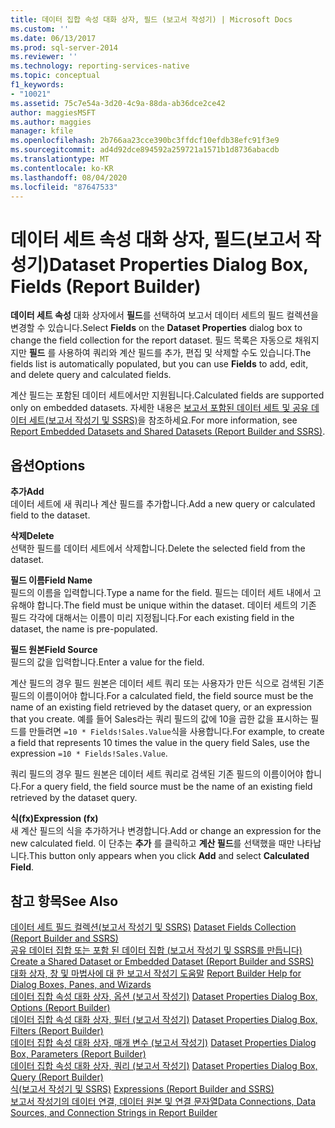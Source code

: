 ```yaml
---
title: 데이터 집합 속성 대화 상자, 필드 (보고서 작성기) | Microsoft Docs
ms.custom: ''
ms.date: 06/13/2017
ms.prod: sql-server-2014
ms.reviewer: ''
ms.technology: reporting-services-native
ms.topic: conceptual
f1_keywords:
- "10021"
ms.assetid: 75c7e54a-3d20-4c9a-88da-ab36dce2ce42
author: maggiesMSFT
ms.author: maggies
manager: kfile
ms.openlocfilehash: 2b766aa23cce390bc3ffdcf10efdb38efc91f3e9
ms.sourcegitcommit: ad4d92dce894592a259721a1571b1d8736abacdb
ms.translationtype: MT
ms.contentlocale: ko-KR
ms.lasthandoff: 08/04/2020
ms.locfileid: "87647533"
---
```

# <a name="dataset-properties-dialog-box-fields-report-builder"></a><span data-ttu-id="e728d-102">데이터 세트 속성 대화 상자, 필드(보고서 작성기)</span><span class="sxs-lookup"><span data-stu-id="e728d-102">Dataset Properties Dialog Box, Fields (Report Builder)</span></span>
  <span data-ttu-id="e728d-103">**데이터 세트 속성** 대화 상자에서 **필드**를 선택하여 보고서 데이터 세트의 필드 컬렉션을 변경할 수 있습니다.</span><span class="sxs-lookup"><span data-stu-id="e728d-103">Select **Fields** on the **Dataset Properties** dialog box to change the field collection for the report dataset.</span></span> <span data-ttu-id="e728d-104">필드 목록은 자동으로 채워지지만 **필드** 를 사용하여 쿼리와 계산 필드를 추가, 편집 및 삭제할 수도 있습니다.</span><span class="sxs-lookup"><span data-stu-id="e728d-104">The fields list is automatically populated, but you can use **Fields** to add, edit, and delete query and calculated fields.</span></span>  
  
 <span data-ttu-id="e728d-105">계산 필드는 포함된 데이터 세트에서만 지원됩니다.</span><span class="sxs-lookup"><span data-stu-id="e728d-105">Calculated fields are supported only on embedded datasets.</span></span> <span data-ttu-id="e728d-106">자세한 내용은 [보고서 포함된 데이터 세트 및 공유 데이터 세트&#40;보고서 작성기 및 SSRS&#41;](report-data/report-embedded-datasets-and-shared-datasets-report-builder-and-ssrs.md)을 참조하세요.</span><span class="sxs-lookup"><span data-stu-id="e728d-106">For more information, see [Report Embedded Datasets and Shared Datasets &#40;Report Builder and SSRS&#41;](report-data/report-embedded-datasets-and-shared-datasets-report-builder-and-ssrs.md).</span></span>  
  
## <a name="options"></a><span data-ttu-id="e728d-107">옵션</span><span class="sxs-lookup"><span data-stu-id="e728d-107">Options</span></span>  
 <span data-ttu-id="e728d-108">**추가**</span><span class="sxs-lookup"><span data-stu-id="e728d-108">**Add**</span></span>  
 <span data-ttu-id="e728d-109">데이터 세트에 새 쿼리나 계산 필드를 추가합니다.</span><span class="sxs-lookup"><span data-stu-id="e728d-109">Add a new query or calculated field to the dataset.</span></span>  
  
 <span data-ttu-id="e728d-110">**삭제**</span><span class="sxs-lookup"><span data-stu-id="e728d-110">**Delete**</span></span>  
 <span data-ttu-id="e728d-111">선택한 필드를 데이터 세트에서 삭제합니다.</span><span class="sxs-lookup"><span data-stu-id="e728d-111">Delete the selected field from the dataset.</span></span>  
  
 <span data-ttu-id="e728d-112">**필드 이름**</span><span class="sxs-lookup"><span data-stu-id="e728d-112">**Field Name**</span></span>  
 <span data-ttu-id="e728d-113">필드의 이름을 입력합니다.</span><span class="sxs-lookup"><span data-stu-id="e728d-113">Type a name for the field.</span></span> <span data-ttu-id="e728d-114">필드는 데이터 세트 내에서 고유해야 합니다.</span><span class="sxs-lookup"><span data-stu-id="e728d-114">The field must be unique within the dataset.</span></span> <span data-ttu-id="e728d-115">데이터 세트의 기존 필드 각각에 대해서는 이름이 미리 지정됩니다.</span><span class="sxs-lookup"><span data-stu-id="e728d-115">For each existing field in the dataset, the name is pre-populated.</span></span>  
  
 <span data-ttu-id="e728d-116">**필드 원본**</span><span class="sxs-lookup"><span data-stu-id="e728d-116">**Field Source**</span></span>  
 <span data-ttu-id="e728d-117">필드의 값을 입력합니다.</span><span class="sxs-lookup"><span data-stu-id="e728d-117">Enter a value for the field.</span></span>  
  
 <span data-ttu-id="e728d-118">계산 필드의 경우 필드 원본은 데이터 세트 쿼리 또는 사용자가 만든 식으로 검색된 기존 필드의 이름이어야 합니다.</span><span class="sxs-lookup"><span data-stu-id="e728d-118">For a calculated field, the field source must be the name of an existing field retrieved by the dataset query, or an expression that you create.</span></span> <span data-ttu-id="e728d-119">예를 들어 Sales라는 쿼리 필드의 값에 10을 곱한 값을 표시하는 필드를 만들려면 `=10 * Fields!Sales.Value`식을 사용합니다.</span><span class="sxs-lookup"><span data-stu-id="e728d-119">For example, to create a field that represents 10 times the value in the query field Sales, use the expression `=10 * Fields!Sales.Value`.</span></span>  
  
 <span data-ttu-id="e728d-120">쿼리 필드의 경우 필드 원본은 데이터 세트 쿼리로 검색된 기존 필드의 이름이어야 합니다.</span><span class="sxs-lookup"><span data-stu-id="e728d-120">For a query field, the field source must be the name of an existing field retrieved by the dataset query.</span></span>  
  
 <span data-ttu-id="e728d-121">**식(fx)**</span><span class="sxs-lookup"><span data-stu-id="e728d-121">**Expression (fx)**</span></span>  
 <span data-ttu-id="e728d-122">새 계산 필드의 식을 추가하거나 변경합니다.</span><span class="sxs-lookup"><span data-stu-id="e728d-122">Add or change an expression for the new calculated field.</span></span> <span data-ttu-id="e728d-123">이 단추는 **추가** 를 클릭하고 **계산 필드**를 선택했을 때만 나타납니다.</span><span class="sxs-lookup"><span data-stu-id="e728d-123">This button only appears when you click **Add** and select **Calculated Field**.</span></span>  
  
## <a name="see-also"></a><span data-ttu-id="e728d-124">참고 항목</span><span class="sxs-lookup"><span data-stu-id="e728d-124">See Also</span></span>  
 <span data-ttu-id="e728d-125">[데이터 세트 필드 컬렉션&#40;보고서 작성기 및 SSRS&#41;](report-data/dataset-fields-collection-report-builder-and-ssrs.md) </span><span class="sxs-lookup"><span data-stu-id="e728d-125">[Dataset Fields Collection &#40;Report Builder and SSRS&#41;](report-data/dataset-fields-collection-report-builder-and-ssrs.md) </span></span>  
 <span data-ttu-id="e728d-126">[공유 데이터 집합 또는 포함 된 데이터 집합 &#40;보고서 작성기 및 SSRS를 만듭니다&#41;](report-data/create-a-shared-dataset-or-embedded-dataset-report-builder-and-ssrs.md) </span><span class="sxs-lookup"><span data-stu-id="e728d-126">[Create a Shared Dataset or Embedded Dataset &#40;Report Builder and SSRS&#41;](report-data/create-a-shared-dataset-or-embedded-dataset-report-builder-and-ssrs.md) </span></span>  
 <span data-ttu-id="e728d-127">[대화 상자, 창 및 마법사에 대 한 보고서 작성기 도움말](../../2014/reporting-services/report-builder-help-for-dialog-boxes-panes-and-wizards.md) </span><span class="sxs-lookup"><span data-stu-id="e728d-127">[Report Builder Help for Dialog Boxes, Panes, and Wizards](../../2014/reporting-services/report-builder-help-for-dialog-boxes-panes-and-wizards.md) </span></span>  
 <span data-ttu-id="e728d-128">[데이터 집합 속성 대화 상자, 옵션 &#40;보고서 작성기&#41;](report-data/dataset-properties-dialog-box-options-report-builder.md) </span><span class="sxs-lookup"><span data-stu-id="e728d-128">[Dataset Properties Dialog Box, Options &#40;Report Builder&#41;](report-data/dataset-properties-dialog-box-options-report-builder.md) </span></span>  
 <span data-ttu-id="e728d-129">[데이터 집합 속성 대화 상자, 필터 &#40;보고서 작성기&#41;](../../2014/reporting-services/dataset-properties-dialog-box-filters-report-builder.md) </span><span class="sxs-lookup"><span data-stu-id="e728d-129">[Dataset Properties Dialog Box, Filters &#40;Report Builder&#41;](../../2014/reporting-services/dataset-properties-dialog-box-filters-report-builder.md) </span></span>  
 <span data-ttu-id="e728d-130">[데이터 집합 속성 대화 상자, 매개 변수 &#40;보고서 작성기&#41;](../../2014/reporting-services/dataset-properties-dialog-box-parameters-report-builder.md) </span><span class="sxs-lookup"><span data-stu-id="e728d-130">[Dataset Properties Dialog Box, Parameters &#40;Report Builder&#41;](../../2014/reporting-services/dataset-properties-dialog-box-parameters-report-builder.md) </span></span>  
 <span data-ttu-id="e728d-131">[데이터 집합 속성 대화 상자, 쿼리 &#40;보고서 작성기&#41;](report-data/dataset-properties-dialog-box-query-report-builder.md) </span><span class="sxs-lookup"><span data-stu-id="e728d-131">[Dataset Properties Dialog Box, Query &#40;Report Builder&#41;](report-data/dataset-properties-dialog-box-query-report-builder.md) </span></span>  
 <span data-ttu-id="e728d-132">[식&#40;보고서 작성기 및 SSRS&#41;](report-design/expressions-report-builder-and-ssrs.md) </span><span class="sxs-lookup"><span data-stu-id="e728d-132">[Expressions &#40;Report Builder and SSRS&#41;](report-design/expressions-report-builder-and-ssrs.md) </span></span>  
 [<span data-ttu-id="e728d-133">보고서 작성기의 데이터 연결, 데이터 원본 및 연결 문자열</span><span class="sxs-lookup"><span data-stu-id="e728d-133">Data Connections, Data Sources, and Connection Strings in Report Builder</span></span>](../../2014/reporting-services/data-connections-data-sources-and-connection-strings-in-report-builder.md)  
  
  
